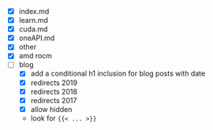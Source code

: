* [x] index.md
* [x] learn.md
* [x] cuda.md
* [x] oneAPI.md
* [x] other
* [x] amd rocm
* [ ] blog
  * [x] add a conditional h1 inclusion for blog posts with date
  * [x] redirects 2019
  * [x] redirects 2018
  * [x] redirects 2017
  * [x] allow hidden
  * look for `{{< ... >}}`
